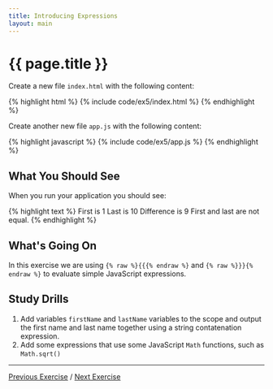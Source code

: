 ```yaml
---
title: Introducing Expressions
layout: main
---
```


# {{ page.title }}

Create a new file `index.html` with the following content:

{% highlight html %}
{% include code/ex5/index.html %}
{% endhighlight %}

Create another new file `app.js` with the following content:

{% highlight javascript %}
{% include code/ex5/app.js %}
{% endhighlight %}


## What You Should See

When you run your application you should see:

{% highlight text %}
First is 1
Last is 10
Difference is 9
First and last are not equal.
{% endhighlight %}


## What's Going On

In this exercise we are using `{% raw %}{{{% endraw %}` and `{% raw %}}}{% endraw %}` to evaluate
simple JavaScript expressions.

## Study Drills

1. Add variables `firstName` and `lastName` variables to the scope and output
the first name and last name together using a string contatenation expression.
2. Add some expressions that use some JavaScript `Math` functions,
such as `Math.sqrt()`

---

[Previous Exercise](ex4.html) / [Next Exercise](ex6.html)

